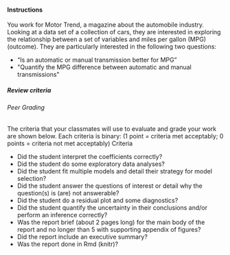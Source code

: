 #### Instructions

You work for Motor Trend, a magazine about the automobile industry. Looking at a data set of a collection of cars, they are interested in exploring the relationship between a set of variables and miles per gallon (MPG) (outcome). They are particularly interested in the following two questions:

- “Is an automatic or manual transmission better for MPG”
- "Quantify the MPG difference between automatic and manual transmissions"

##### Review criteria
###### Peer Grading

The criteria that your classmates will use to evaluate and grade your work are shown below.
Each criteria is binary: (1 point = criteria met acceptably; 0 points = criteria not met acceptably)
Criteria

- Did the student interpret the coefficients correctly?
- Did the student do some exploratory data analyses?
- Did the student fit multiple models and detail their strategy for model selection?
- Did the student answer the questions of interest or detail why the question(s) is (are) not answerable?
- Did the student do a residual plot and some diagnostics?
- Did the student quantify the uncertainty in their conclusions and/or perform an inference correctly?
- Was the report brief (about 2 pages long) for the main body of the report and no longer than 5 with supporting appendix of figures?
- Did the report include an executive summary?
- Was the report done in Rmd (knitr)?
